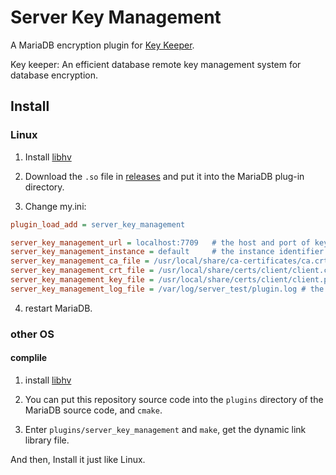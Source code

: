 # Server Key Management

A MariaDB encryption plugin for [Key Keeper](https://github.com/RicheyJang/key_keeper).

Key keeper: An efficient database remote key management system for database encryption.

## Install

### Linux

1. Install [libhv](https://github.com/ithewei/libhv)

2. Download the `.so` file in [releases](https://github.com/RicheyJang/server_key_management/releases) and put it into the MariaDB plug-in directory.

3. Change my.ini:

```ini
plugin_load_add = server_key_management

server_key_management_url = localhost:7709   # the host and port of key keeper
server_key_management_instance = default     # the instance identifier for the current database
server_key_management_ca_file = /usr/local/share/ca-certificates/ca.crt   # the path of CA certificate
server_key_management_crt_file = /usr/local/share/certs/client/client.crt # the path of Client Certificate
server_key_management_key_file = /usr/local/share/certs/client/client.pem # the path of Client private key file
server_key_management_log_file = /var/log/server_test/plugin.log # the path of log file
```

4. restart MariaDB.

### other OS

#### complile

1. install [libhv](https://github.com/ithewei/libhv)

2. You can put this repository source code into the `plugins` directory of the MariaDB source code, and `cmake`.

3. Enter `plugins/server_key_management` and `make`, get the dynamic link library file.

And then, Install it just like Linux.
